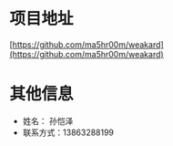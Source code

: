 # 项目地址
[https://github.com/ma5hr00m/weakard](https://github.com/ma5hr00m/weakard)

# 其他信息
- 姓名： 孙恺泽
- 联系方式：13863288199
